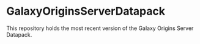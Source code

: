 # GalaxyOriginsServerDatapack
This repository holds the most recent version of the Galaxy Origins Server Datapack.
